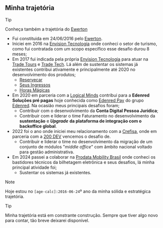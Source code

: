 ## Minha trajetória

>[!TIP]
>Conheça também a trajetória do [Ewerton](https://eportella.github.io/trajetoria/)

- Fui constituida em 24/06/2016 pelo [Ewerton](https://github.com/eportella).
- Iniciei em 2016 na [Envision Tecnologia](https://www.envisiontecnologia.com.br/) onde conheci o setor de turismo, como fui contratada com um scopo específico esse desafio durou 8 meses;
- Em 2017 fui indicada pela própria [Envision Tecnologia](https://www.envisiontecnologia.com.br/) para atuar na [Trade Tours](https://tradetours.com.br/) e [Trade Tech](https://tradetech.com.br/). Lá além de sustentar os sistemas já existentes contribui ativamente e principalmente até 2020 no desenvolvimento dos produtos;
    - [Reservecar](https://reservecar.com.br/)
    - [Seus Ingressos](https://seusingressos.com.br/)
    - [Horas Mágicas](https://horasmagicas.com/)
- Em 2020 em parceria com a [Logical Minds](https://www.logicalminds.com.br/) contribui para a **Edenred Soluções pré pagas** hoje conhecida como [Edenred Pay](https://www.edenredpay.com.br/) do grupo [Edenred](https://www.edenred.com.br/). Na ocasião meus principais desafios foram;
    - Contribuir com o desenvolvimento da **Conta Digital Pessoa Jurídica**;
    - Contribuir com e liderar o time Faturamento no desenvolvimento da **sustentação** e ***Upgrade*** **da plataforma de integração com o backoffice global**.
- 2022 foi o ano onde iniciei meu relacionamento com a [Crefisa](https://www.crefisa.com.br/), onde em parceria com a [200 DEV](https://200dev.com/) vencemos o desafio de.
    - Contribuir e liderar o time no desenvolvimento da migração de um conjunto de módulos "*middle office*" com âmbito nacional voltado para gestão administrativa.
- Em 2024 passei a colaborar na [Prodata Mobility Brasil](https://www.prodatamobility.com.br/) onde conheci os bastidores técnicos da bilhetagem eletrônica e seus desafios, lá minha principal atividade foi;
    - Sustentar os sistemas já existentes.

>[!NOTE]
> Hoje estou no `[age-calc]:2016-06-24`º ano da minha sólida e estratégica trajetória.

>[!TIP]
>
> Minha trajetória está em constrante construção. Sempre que tiver algo novo para contar, tão breve deixarei disponível.
>
